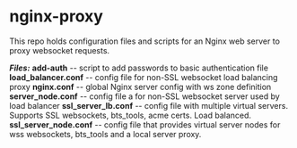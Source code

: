 # nginx-proxy

This repo holds configuration files and scripts for an Nginx web server to proxy websocket requests.

***Files:***
**add-auth** -- script to add passwords to basic authentication file
**load_balancer.conf** -- config file for non-SSL websocket load balancing proxy
**nginx.conf** -- global Nginx server config with ws zone definition
**server_node.conf** -- config file a for non-SSL websocket server used by load balancer
**ssl_server_lb.conf** -- config file with multiple virtual servers. Supports SSL websockets, bts_tools, acme certs. Load balanced.
**ssl_server_node.conf** -- config file that provides virtual server nodes for wss websockets, bts_tools and a local server proxy.
